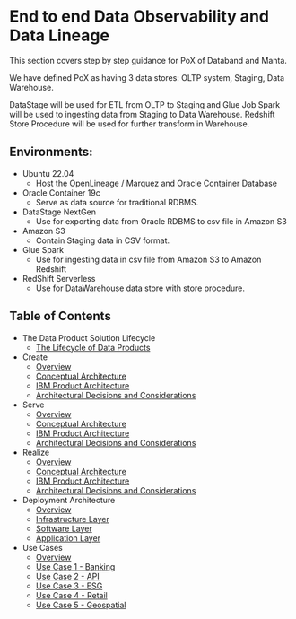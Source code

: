 # End to end Data Observability and Data Lineage

This section covers step by step guidance for PoX of Databand and Manta.

We have defined PoX as having 3 data stores: OLTP system, Staging, Data Warehouse. 

DataStage will be used for ETL from OLTP to Staging and Glue Job Spark will be used to ingesting data from Staging to Data Warehouse. Redshift Store Procedure will be used for further transform in Warehouse.

## Environments:
- Ubuntu 22.04
	- Host the OpenLineage / Marquez and Oracle Container Database
- Oracle Container 19c
	- Serve as data source for traditional RDBMS.
- DataStage NextGen
	- Use for exporting data from Oracle RDBMS to csv file in Amazon S3
- Amazon S3
	- Contain Staging data in CSV format.
- Glue Spark
	- Use for ingesting data in csv file from Amazon S3 to Amazon Redshift
- RedShift Serverless
	- Use for DataWarehouse data store with store procedure.

## Table of Contents

- The Data Product Solution Lifecycle
    - [The Lifecycle of Data Products](solutionarc/README.md)
- Create
    - [Overview](solutionarc/create/createREADME.md)
    - [Conceptual Architecture](solutionarc/create/createarc.md)
    - [IBM Product Architecture](solutionarc/create/createarcprod.md)
    - [Architectural Decisions and Considerations](solutionarc/create/createarcdec.md)
- Serve
    - [Overview](solutionarc/serve/servceREADME.md)
    - [Conceptual Architecture](solutionarc/serve/servearc.md)
    - [IBM Product Architecture](solutionarc/serve/servearcprod.md)
    - [Architectural Decisions and Considerations](solutionarc/serve/servearcdec.md)
- Realize
    - [Overview](solutionarc/realizeREADME.md)
    - [Conceptual Architecture](solutionarc/realize/realizearc.md)
    - [IBM Product Architecture](solutionarc/realize/realizearcprod.md)
    - [Architectural Decisions and Considerations](solutionarc/realize/realizearcdec.md)
- Deployment Architecture
    - [Overview](solutionarc/DARC/deparcoverviewREADME.md)
    - [Infrastructure Layer](solutionarc/DARC/deparcinfra.md)
    - [Software Layer](solutionarc/DARC/deparcsw.md)
    - [Application Layer](solutionarc/DARC/deparcapp.md)
- Use Cases
    - [Overview](solutionarc/UC/UCREADME.md)
    - [Use Case 1 - Banking](solutionarc/UC/UCBanking.md)
    - [Use Case 2 - API](solutionarc/UC/UCAPI.md)
    - [Use Case 3 - ESG](solutionarc/UC/UCESG.md)
    - [Use Case 4 - Retail](solutionarc/UC/UCRetail.md)
    - [Use Case 5 - Geospatial](solutionarc/UC/UCGeo.md)
    

